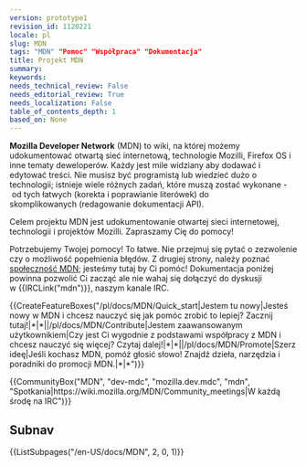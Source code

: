 ```yaml
---
version: prototype1
revision_id: 1120221
locale: pl
slug: MDN
tags: "MDN" "Pomoc" "Współpraca" "Dokumentacja"
title: Projekt MDN
summary: 
keywords: 
needs_technical_review: False
needs_editorial_review: True
needs_localization: False
table_of_contents_depth: 1
based_on: None
---
```

<p><strong>Mozilla Developer Network</strong> (MDN) to wiki, na której możemy udokumentować otwartą sieć internetową, technologie Mozilli, Firefox OS i inne tematy deweloperów. Każdy jest mile widziany aby dodawać i edytować treści. Nie musisz być programistą lub wiedzieć dużo o technologii; istnieje wiele różnych zadań, które muszą zostać wykonane - od tych łatwych (korekta i poprawianie literówek) do skomplikowanych (redagowanie dokumentacji API). </p>

<div class="summary">
<p>Celem projektu MDN jest udokumentowanie otwartej sieci internetowej, technologii i projektów Mozilli. Zapraszamy Cię do pomocy!</p>
</div>

<p>Potrzebujemy Twojej pomocy! To łatwe. Nie przejmuj się pytać o zezwolenie czy o możliwość popełnienia błędów. Z drugiej strony, należy poznać <a href="/pl/docs/MDN/Community" title="/pl/docs/MDN/Community">społeczność MDN</a>; jesteśmy tutaj by Ci pomóc! Dokumentacja poniżej powinna pozwolić Ci zacząć ale nie wahaj się dołączyć do dyskusji w {{IRCLink("mdn")}}, naszym kanale IRC.</p>

<p>{{CreateFeatureBoxes("/pl/docs/MDN/Quick_start|Jestem tu nowy|Jesteś nowy w MDN i chcesz nauczyć się jak pomóc zrobić to lepiej? Zacznij tutaj!|*|*||/pl/docs/MDN/Contribute|Jestem zaawansowanym użytkownikiem|Czy jest Ci wygodnie z podstawami współpracy z MDN i chcesz nauczyć się więcej? Czytaj dalej!|*|*||/pl/docs/MDN/Promote|Szerz ideę|Jeśli kochasz MDN, pomóż głosić słowo! Znajdź dzieła, narzędzia i poradniki do promocji MDN.|*|*")}}</p>

<p>{{CommunityBox("MDN", "dev-mdc", "mozilla.dev.mdc", "mdn", "Spotkania|https://wiki.mozilla.org/MDN/Community_meetings|W każdą środę na IRC")}}</p>

<h2 id="Subnav">Subnav</h2>

<div>{{ListSubpages("/en-US/docs/MDN", 2, 0, 1)}}</div>

